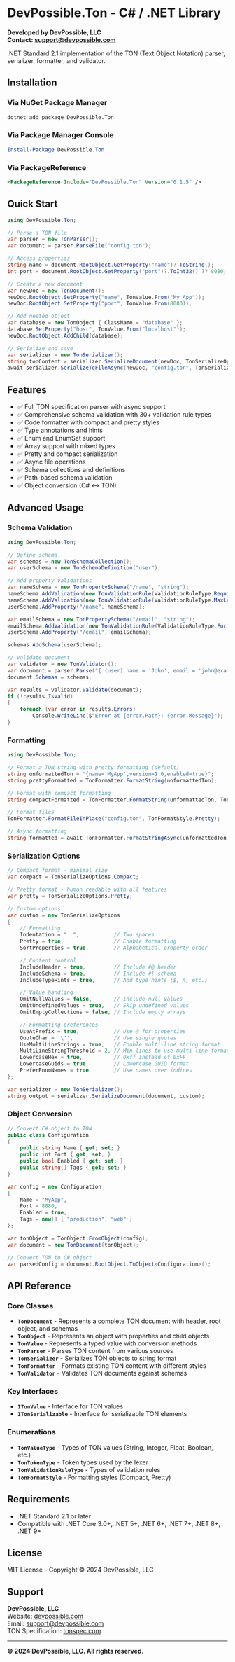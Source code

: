 # DevPossible.Ton - C# / .NET Library

**Developed by DevPossible, LLC**  
**Contact: support@devpossible.com**

.NET Standard 2.1 implementation of the TON (Text Object Notation) parser, serializer, formatter, and validator.

## Installation

### Via NuGet Package Manager

```bash
dotnet add package DevPossible.Ton
```

### Via Package Manager Console

```powershell
Install-Package DevPossible.Ton
```

### Via PackageReference

```xml
<PackageReference Include="DevPossible.Ton" Version="0.1.5" />
```

## Quick Start

```csharp
using DevPossible.Ton;

// Parse a TON file
var parser = new TonParser();
var document = parser.ParseFile("config.ton");

// Access properties
string name = document.RootObject.GetProperty("name")?.ToString();
int port = document.RootObject.GetProperty("port")?.ToInt32() ?? 8080;

// Create a new document
var newDoc = new TonDocument();
newDoc.RootObject.SetProperty("name", TonValue.From("My App"));
newDoc.RootObject.SetProperty("port", TonValue.From(8080));

// Add nested object
var database = new TonObject { ClassName = "database" };
database.SetProperty("host", TonValue.From("localhost"));
newDoc.RootObject.AddChild(database);

// Serialize and save
var serializer = new TonSerializer();
string tonContent = serializer.SerializeDocument(newDoc, TonSerializeOptions.Pretty);
await serializer.SerializeToFileAsync(newDoc, "config.ton", TonSerializeOptions.Pretty);
```

## Features

- ✅ Full TON specification parser with async support
- ✅ Comprehensive schema validation with 30+ validation rule types
- ✅ Code formatter with compact and pretty styles
- ✅ Type annotations and hints
- ✅ Enum and EnumSet support
- ✅ Array support with mixed types
- ✅ Pretty and compact serialization
- ✅ Async file operations
- ✅ Schema collections and definitions
- ✅ Path-based schema validation
- ✅ Object conversion (C# ↔ TON)

## Advanced Usage

### Schema Validation

```csharp
using DevPossible.Ton;

// Define schema
var schemas = new TonSchemaCollection();
var userSchema = new TonSchemaDefinition("user");

// Add property validations
var nameSchema = new TonPropertySchema("/name", "string");
nameSchema.AddValidation(new TonValidationRule(ValidationRuleType.Required));
nameSchema.AddValidation(new TonValidationRule(ValidationRuleType.MaxLength, 100));
userSchema.AddProperty("/name", nameSchema);

var emailSchema = new TonPropertySchema("/email", "string");
emailSchema.AddValidation(new TonValidationRule(ValidationRuleType.Format, "email"));
userSchema.AddProperty("/email", emailSchema);

schemas.AddSchema(userSchema);

// Validate document
var validator = new TonValidator();
var document = parser.Parse("{ (user) name = 'John', email = 'john@example.com' }");
document.Schemas = schemas;

var results = validator.Validate(document);
if (!results.IsValid)
{
    foreach (var error in results.Errors)
        Console.WriteLine($"Error at {error.Path}: {error.Message}");
}
```

### Formatting

```csharp
using DevPossible.Ton;

// Format a TON string with pretty formatting (default)
string unformattedTon = "{name='MyApp',version=1.0,enabled=true}";
string prettyFormatted = TonFormatter.FormatString(unformattedTon);

// Format with compact formatting
string compactFormatted = TonFormatter.FormatString(unformattedTon, TonFormatStyle.Compact);

// Format files
TonFormatter.FormatFileInPlace("config.ton", TonFormatStyle.Pretty);

// Async formatting
string formatted = await TonFormatter.FormatStringAsync(unformattedTon, TonFormatStyle.Pretty);
```

### Serialization Options

```csharp
// Compact format - minimal size
var compact = TonSerializeOptions.Compact;

// Pretty format - human readable with all features
var pretty = TonSerializeOptions.Pretty;

// Custom options
var custom = new TonSerializeOptions
{
    // Formatting
    Indentation = "  ",           // Two spaces
    Pretty = true,                // Enable formatting
    SortProperties = true,        // Alphabetical property order

    // Content control
    IncludeHeader = true,         // Include #@ header
    IncludeSchema = true,         // Include #! schema
    IncludeTypeHints = true,      // Add type hints ($, %, etc.)

    // Value handling
    OmitNullValues = false,       // Include null values
    OmitUndefinedValues = true,   // Skip undefined values
    OmitEmptyCollections = false, // Include empty arrays

    // Formatting preferences
    UseAtPrefix = true,           // Use @ for properties
    QuoteChar = '\'',             // Use single quotes
    UseMultiLineStrings = true,   // Enable multi-line string format
    MultiLineStringThreshold = 2, // Min lines to use multi-line format
    LowercaseHex = true,          // 0xff instead of 0xFF
    LowercaseGuids = true,        // Lowercase GUID format
    PreferEnumNames = true        // Use names over indices
};

var serializer = new TonSerializer();
string output = serializer.SerializeDocument(document, custom);
```

### Object Conversion

```csharp
// Convert C# object to TON
public class Configuration
{
    public string Name { get; set; }
    public int Port { get; set; }
    public bool Enabled { get; set; }
    public string[] Tags { get; set; }
}

var config = new Configuration
{
    Name = "MyApp",
    Port = 8080,
    Enabled = true,
    Tags = new[] { "production", "web" }
};

var tonObject = TonObject.FromObject(config);
var document = new TonDocument(tonObject);

// Convert TON to C# object
var parsedConfig = document.RootObject.ToObject<Configuration>();
```

## API Reference

### Core Classes

- **`TonDocument`** - Represents a complete TON document with header, root object, and schemas
- **`TonObject`** - Represents an object with properties and child objects
- **`TonValue`** - Represents a typed value with conversion methods
- **`TonParser`** - Parses TON content from various sources
- **`TonSerializer`** - Serializes TON objects to string format
- **`TonFormatter`** - Formats existing TON content with different styles
- **`TonValidator`** - Validates TON documents against schemas

### Key Interfaces

- **`ITonValue`** - Interface for TON values
- **`ITonSerializable`** - Interface for serializable TON elements

### Enumerations

- **`TonValueType`** - Types of TON values (String, Integer, Float, Boolean, etc.)
- **`TonTokenType`** - Token types used by the lexer
- **`TonValidationRuleType`** - Types of validation rules
- **`TonFormatStyle`** - Formatting styles (Compact, Pretty)

## Requirements

- .NET Standard 2.1 or later
- Compatible with .NET Core 3.0+, .NET 5+, .NET 6+, .NET 7+, .NET 8+, .NET 9+

## License

MIT License - Copyright © 2024 DevPossible, LLC

## Support

**DevPossible, LLC**  
Website: [devpossible.com](https://www.devpossible.com)  
Email: support@devpossible.com  
TON Specification: [tonspec.com](https://tonspec.com)

---

**© 2024 DevPossible, LLC. All rights reserved.**
